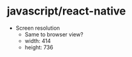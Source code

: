 # javascript/react-native

* Screen resolution
    * Same to browser view?
    * width: 414
    * height: 736
